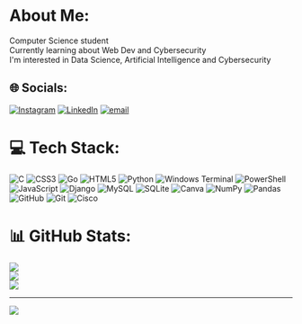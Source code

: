 # About Me:
Computer Science student<br>Currently learning about Web Dev and Cybersecurity<br>I'm interested in Data Science, Artificial Intelligence and Cybersecurity<br>


## 🌐 Socials:
[![Instagram](https://img.shields.io/badge/Instagram-%23E4405F.svg?logo=Instagram&logoColor=white)](https://instagram.com/guicarramilo) [![LinkedIn](https://img.shields.io/badge/LinkedIn-%230077B5.svg?logo=linkedin&logoColor=white)](https://linkedin.com/in/guicarramilo) [![email](https://img.shields.io/badge/Email-D14836?logo=gmail&logoColor=white)](mailto:guicastrocarramilo@outlook.com) 

# 💻 Tech Stack:
![C](https://img.shields.io/badge/c-%2300599C.svg?style=plastic&logo=c&logoColor=white) ![CSS3](https://img.shields.io/badge/css3-%231572B6.svg?style=plastic&logo=css3&logoColor=white) ![Go](https://img.shields.io/badge/go-%2300ADD8.svg?style=plastic&logo=go&logoColor=white) ![HTML5](https://img.shields.io/badge/html5-%23E34F26.svg?style=plastic&logo=html5&logoColor=white) ![Python](https://img.shields.io/badge/python-3670A0?style=plastic&logo=python&logoColor=ffdd54) ![Windows Terminal](https://img.shields.io/badge/Windows%20Terminal-%234D4D4D.svg?style=plastic&logo=windows-terminal&logoColor=white) ![PowerShell](https://img.shields.io/badge/PowerShell-%235391FE.svg?style=plastic&logo=powershell&logoColor=white) ![JavaScript](https://img.shields.io/badge/javascript-%23323330.svg?style=plastic&logo=javascript&logoColor=%23F7DF1E) ![Django](https://img.shields.io/badge/django-%23092E20.svg?style=plastic&logo=django&logoColor=white) ![MySQL](https://img.shields.io/badge/mysql-4479A1.svg?style=plastic&logo=mysql&logoColor=white) ![SQLite](https://img.shields.io/badge/sqlite-%2307405e.svg?style=plastic&logo=sqlite&logoColor=white) ![Canva](https://img.shields.io/badge/Canva-%2300C4CC.svg?style=plastic&logo=Canva&logoColor=white) ![NumPy](https://img.shields.io/badge/numpy-%23013243.svg?style=plastic&logo=numpy&logoColor=white) ![Pandas](https://img.shields.io/badge/pandas-%23150458.svg?style=plastic&logo=pandas&logoColor=white) ![GitHub](https://img.shields.io/badge/github-%23121011.svg?style=plastic&logo=github&logoColor=white) ![Git](https://img.shields.io/badge/git-%23F05033.svg?style=plastic&logo=git&logoColor=white) ![Cisco](https://img.shields.io/badge/cisco-%23049fd9.svg?style=plastic&logo=cisco&logoColor=black)
# 📊 GitHub Stats:
![](https://github-readme-stats.vercel.app/api?username=guicarramilo&theme=dark&hide_border=true&include_all_commits=false&count_private=false)<br/>
![](https://nirzak-streak-stats.vercel.app/?user=guicarramilo&theme=dark&hide_border=true)<br/>
![](https://github-readme-stats.vercel.app/api/top-langs/?username=guicarramilo&theme=dark&hide_border=true&include_all_commits=false&count_private=false&layout=compact)

---
[![](https://visitcount.itsvg.in/api?id=guicarramilo&icon=0&color=0)](https://visitcount.itsvg.in)

<!-- Proudly created with GPRM ( https://gprm.itsvg.in ) -->
